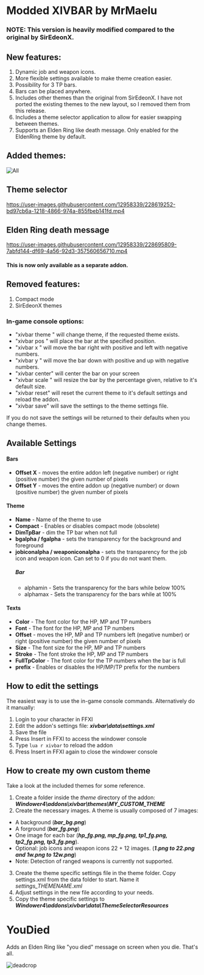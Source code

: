 # Modded XIVBAR by MrMaelu
### NOTE: This version is heavily modified compared to the original by SirEdeonX.

## New features:
1. Dynamic job and weapon icons.
2. More flexible settings available to make theme creation easier.
3. Possibility for 3 TP bars.
4. Bars can be placed anywhere.
5. Includes other themes than the original from SirEdeonX. I have not ported the existing themes to the new layout, so I removed them from this release.
6. Includes a theme selector application to allow for easier swapping between themes.
7. Supports an Elden Ring like death message. Only enabled for the EldenRing theme by default.

## Added themes:
![All](https://user-images.githubusercontent.com/12958339/230727473-7589b713-3165-476f-a233-5154d052264b.png)

## Theme selector
https://user-images.githubusercontent.com/12958339/228619252-bd97cb6a-1218-4866-974a-855fbeb141fd.mp4

## Elden Ring death message
https://user-images.githubusercontent.com/12958339/228695809-7abfd144-df69-4a56-92d3-357560656710.mp4
#### This is now only available as a separate addon.

## Removed features:
1. Compact mode
2. SirEdeonX themes

### In-game console options:
* "xivbar theme <themename>" will change theme, if the requested theme exists.
* "xivbar pos <number> <number>" will place the bar at the specified position.
* "xivbar x <number>" will move the bar right with positive and left with negative numbers.
* "xivbar y <number>" will move the bar down with positive and up with negative numbers.
* "xivbar center" will center the bar on your screen
* "xivbar scale <number>" will resize the bar by the percentage given, relative to it's default size.
* "xivbar reset" will reset the current theme to it's default settings and reload the addon.
* "xivbar save" will save the settings to the theme settings file.

If you do not save the settings will be returned to their defaults when you change themes.

## Available Settings
#### Bars
* **Offset X** - moves the entire addon left (negative number) or right (positive number) the given number of pixels
* **Offset Y** - moves the entire addon up (negative number) or down (positive number) the given number of pixels

#### Theme
* **Name** - Name of the theme to use
* **Compact** - Enables or disables compact mode (obsolete)
* **DimTpBar** - dim the TP bar when not full
* **bgalpha / fgalpha** - sets the transparency for the background and foreground
* **jobiconalpha / weaponiconalpha** - sets the transparency for the job icon and weapon icon. Can set to 0 if you do not want them.
  ##### Bar
    * alphamin - Sets the transparency for the bars while below 100%
    * alphamax - Sets the transparency for the bars while at 100%
  

#### Texts
* **Color** - The font color for the HP, MP and TP numbers
* **Font** - The font for the HP, MP and TP numbers
* **Offset** - moves the HP, MP and TP numbers left (negative number) or right (positive number) the given number of pixels
* **Size** - The font size for the HP, MP and TP numbers
* **Stroke** - The font stroke the HP, MP and TP numbers
* **FullTpColor** - The font color for the TP numbers when the bar is full
* **prefix** - Enables or disables the HP/MP/TP prefix for the numbers


## How to edit the settings
The easiest way is to use the in-game console commands.
Alternatively do it manually:
1. Login to your character in FFXI
2. Edit the addon's settings file: **_xivbar\data\settings.xml_**
3. Save the file
4. Press Insert in FFXI to access the windower console 
5. Type ``` lua r xivbar ``` to reload the addon
6. Press Insert in FFXI again to close the windower console

## How to create my own custom theme
Take a look at the included themes for some reference.
1. Create a folder inside the *theme* directory of the addon: **_Windower4\addons\xivbar\themes\MY_CUSTOM_THEME_**
2. Create the necessary images. A theme is usually composed of 7 images:
  * A background (**_bar_bg.png_**)
  * A forground (**_bar_fg.png_**)
  * One image for each bar (**_hp_fg.png, mp_fg.png, tp1_fg.png, tp2_fg.png, tp3_fg.png_**).
  * Optional: job icons and weapon icons 22 + 12 images. (**_1.png to 22.png and 1w.png to 12w.png_**)
  * Note: Detection of ranged weapons is currently not supported.
3. Create the theme specific settings file in the theme folder. Copy settings.xml from the data folder to start. Name it *settings_THEMENAME.xml*
4. Adjust settings in the new file according to your needs.
5. Copy the theme specific settings to **_Windower4\addons\xivbar\data\ThemeSelectorResources_**


# YouDied
Adds an Elden Ring like "you died" message on screen when you die.
That's all.

![deadcrop](https://user-images.githubusercontent.com/12958339/230463861-25c98fca-e302-4a33-9a5c-581c236aecb4.png)
